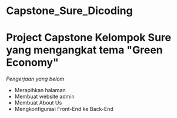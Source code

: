 # Capstone_Sure_Dicoding
Project Capstone Kelompok Sure yang mengangkat tema "Green Economy"
==
*Pengerjaan yang belom*
- Merapihkan halaman
- Membuat website admin
- Membuat About Us
- Mengkonfigurasi Front-End ke Back-End
